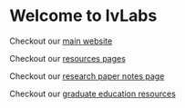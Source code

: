 # Welcome to IvLabs

Checkout our [main website](https://www.ivlabs.in/)

Checkout our [resources pages](https://ivlabs.github.io/resources/)

Checkout our [research paper notes page](https://ivlabs.github.io/ResearchPaperNotes/)

Checkout our [graduate education resources](https://ivlabs.github.io/graduate-education-resources/index)
